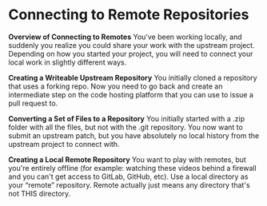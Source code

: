 # Connecting to Remote Repositories

**Overview of Connecting to Remotes**
You've been working locally, and suddenly you realize you could share your work with the upstream project. Depending on how you started your project, you will need to connect your local work in slightly different ways.

**Creating a Writeable Upstream Repository**
You initially cloned a repository that uses a forking repo. Now you need to go back and create an intermediate step on the code hosting platform that you can use to issue a pull request to.

**Converting a Set of Files to a Repository**
You initially started with a .zip folder with all the files, but not with the .git repository. You now want to submit an upstream patch, but you have absolutely no local history from the upstream project to connect with.

**Creating a Local Remote Repository**
You want to play with remotes, but you're entirely offline (for example: watching these videos behind a firewall and you can't get access to GitLab, GitHub, etc). Use a local directory as your “remote” repository. Remote actually just means any directory that's not THIS directory.

